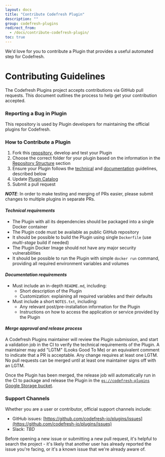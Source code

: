 ```yaml
---
layout: docs
title: "Contribute Codefresh Plugin"
description: ""
group: codefresh-plugins
redirect_from:
  - /docs/contribute-codefresh-plugin/
toc: true
---
```

We'd love for you to contribute a Plugin that provides a useful automated step for Codefresh.

# Contributing Guidelines

The Codefresh Plugins project accepts contributions via GitHub pull requests. This document outlines the process to help get your contribution accepted.


### Reporting a Bug in Plugin

This repository is used by Plugin developers for maintaining the official plugins for Codefresh. 

### How to Contribute a Plugin

1. Fork this [repository](https://github.com/codefresh-io/plugins), develop and test your Plugin
2. Choose the correct folder for your plugin based on the information in the [Repository Structure](https://github.com/codefresh-io/plugins/blob/master/README.md#repository-structure) section
3. Ensure your Plugin follows the [technical](https://github.com/codefresh-io/plugins/blob/master/CONTRIBUTING.md#technical-requirements) and [documentation](https://github.com/codefresh-io/plugins/blob/master/CONTRIBUTING.md#documentation-requirements) guidelines, described below
4. Update [Plugin Catalog](https://github.com/codefresh-io/plugins/blob/master/CATALOG.md)
5. Submit a pull request

***NOTE***: In order to make testing and merging of PRs easier, please submit changes to multiple plugins in separate PRs.

#### _Technical requirements_

* The Plugin with all its dependencies should be packaged into a single Docker container
* The Plugin code must be available as public GitHub repository
* It should be possible to build the Plugin using single `Dockerfile` (use *multi-stage* build if needed)
* The Plugin Docker Image should not have any major security vulnerabilities
* It should be possible to run the Plugin with simple `docker run` command, providing all required environment variables and volumes

#### _Documentation requirements_

* Must include an in-depth `README.md`, including:
    * Short description of the Plugin
    * Customization: explaining all required variables and their defaults
* Must include a short `NOTES.txt`, including:
    * Any relevant post/pre-installation information for the Plugin
    * Instructions on how to access the application or service provided by the Plugin

#### _Merge approval and release process_

A Codefresh Plugins maintainer will review the Plugin submission, and start a validation job in the CI to verify the technical requirements of the Plugin. A maintainer may add "LGTM" (Looks Good To Me) or an equivalent comment to indicate that a PR is acceptable. Any change requires at least one LGTM. No pull requests can be merged until at least one maintainer signs off with an LGTM.

Once the Plugin has been merged, the release job will automatically run in the CI to package and release the Plugin in the [`gs://codefresh-plugins` Google Storage bucket](https://console.cloud.google.com/storage/browser/codefresh-plugins/).

### Support Channels

Whether you are a user or contributor, official support channels include:

- GitHub issues: [https://github.com/codefresh-io/plugins/issues](https://github.com/codefresh-io/plugins/issues)
- Slack: *TBD*

Before opening a new issue or submitting a new pull request, it's helpful to search the project - it's likely that another user has already reported the issue you're facing, or it's a known issue that we're already aware of.
